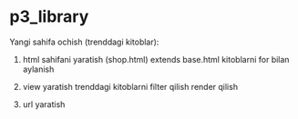 # p3_library


Yangi sahifa ochish (trenddagi kitoblar):
1. html sahifani yaratish (shop.html)
    extends base.html
    kitoblarni for bilan aylanish

2. view yaratish
    trenddagi kitoblarni filter qilish
    render qilish

3. url yaratish
